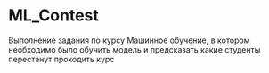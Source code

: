 # ML_Contest
Выполнение задания по курсу Машинное обучение, в котором необходимо было обучить модель и предсказать какие студенты перестанут проходить курс 
